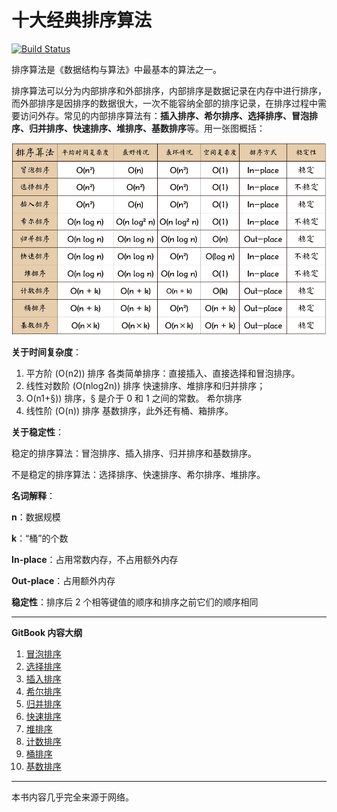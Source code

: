 # 十大经典排序算法

[![Build Status](https://travis-ci.org/hustcc/JS-Sorting-Algorithm.svg?branch=master)](https://travis-ci.org/hustcc/JS-Sorting-Algorithm)

排序算法是《数据结构与算法》中最基本的算法之一。

排序算法可以分为内部排序和外部排序，内部排序是数据记录在内存中进行排序，而外部排序是因排序的数据很大，一次不能容纳全部的排序记录，在排序过程中需要访问外存。常见的内部排序算法有：**插入排序、希尔排序、选择排序、冒泡排序、归并排序、快速排序、堆排序、基数排序**等。用一张图概括：

![十大经典排序算法 概览截图](res/sort.png)


**关于时间复杂度**：

1. 平方阶 (O(n2)) 排序
	各类简单排序：直接插入、直接选择和冒泡排序。
2. 线性对数阶 (O(nlog2n)) 排序
	快速排序、堆排序和归并排序；
3. O(n1+§)) 排序，§ 是介于 0 和 1 之间的常数。
    希尔排序
4. 线性阶 (O(n)) 排序
	基数排序，此外还有桶、箱排序。


**关于稳定性**：

稳定的排序算法：冒泡排序、插入排序、归并排序和基数排序。

不是稳定的排序算法：选择排序、快速排序、希尔排序、堆排序。


**名词解释**：

**n**：数据规模

**k**：“桶”的个数

**In-place**：占用常数内存，不占用额外内存

**Out-place**：占用额外内存

**稳定性**：排序后 2 个相等键值的顺序和排序之前它们的顺序相同

----


**GitBook 内容大纲**

1. [冒泡排序](1.bubbleSort.md)
2. [选择排序](2.selectionSort.md)
3. [插入排序](3.insertionSort.md)
4. [希尔排序](4.shellSort.md)
5. [归并排序](5.mergeSort.md)
6. [快速排序](6.quickSort.md)
7. [堆排序](7.heapSort.md)
8. [计数排序](8.countingSort.md)
9. [桶排序](9.bucketSort.md)
10. [基数排序](10.radixSort.md)

----

本书内容几乎完全来源于网络。
